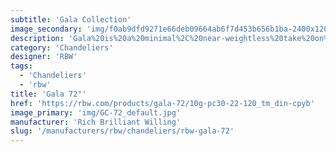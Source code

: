 ```yaml
---
subtitle: 'Gala Collection'
image_secondary: 'img/f0ab9dfd9271e66deb09664ab6f7d453b656b1ba-2400x1200.png'
description: 'Gala%20is%20a%20minimal%2C%20near-weightless%20take%20on%20the%20chandelier%2C%20rethought%20as%20a%20simple%20beam%20with%20power%20cords%20hidden%20inside%20the%20slim%20suspension%20cables.%20Its%20ivory-frosted%20glass%20fixtures%2C%20fixed%20in%20a%20variety%20of%20compositions%2C%20bring%20to%20mind%20hanging%20fruit.%20Voluptuous%20and%20handblown%2C%20each%20orb%20is%20subtly%20unique.'
category: 'Chandeliers'
designer: 'RBW'
tags:
  - 'Chandeliers'
  - 'rbw'
title: 'Gala 72"'
href: 'https://rbw.com/products/gala-72/10g-pc30-22-120_tm_din-cpyb'
image_primary: 'img/GC-72_default.jpg'
manufacturer: 'Rich Brilliant Willing'
slug: '/manufacturers/rbw/chandeliers/rbw-gala-72'
---
```

